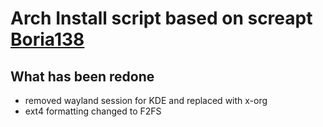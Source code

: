 # Arch Install script based on screapt [Boria138](https://github.com/Boria138/archinstall)

## What has been redone
- removed wayland session for KDE and replaced with x-org
- ext4 formatting changed to F2FS
